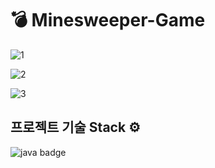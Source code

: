 # 💣 Minesweeper-Game

![1](https://user-images.githubusercontent.com/55652627/128984230-96ab86d9-91e1-4526-9595-cbfcdc9ba007.JPG)

![2](https://user-images.githubusercontent.com/55652627/128984131-33162adb-47dd-46be-86fa-4c676a0e6317.JPG)

![3](https://user-images.githubusercontent.com/55652627/128984141-cb66aa58-b791-4e9e-84c5-f981d9368acb.JPG)

## 프로젝트 기술 Stack ⚙️
![java badge](https://img.shields.io/badge/Java-v11.0.10-cc6600?style=flat-square&logo=Java&logoColor=white)
